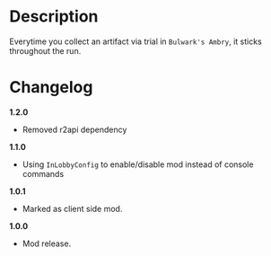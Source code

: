 # Description
Everytime you collect an artifact via trial in `Bulwark's Ambry`, it sticks throughout the run.
# Changelog
**1.2.0**

* Removed r2api dependency

**1.1.0**

* Using `InLobbyConfig` to enable/disable mod instead of console commands

**1.0.1**

* Marked as client side mod.

**1.0.0**

* Mod release.